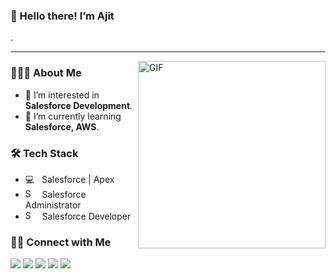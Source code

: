<h3>👋 Hello there! I’m Ajit</h3>.
<hr/>
<img align="right" alt="GIF" src="https://www.animationlibrary.com/Animation11/Jobs_and_People/Computer_Programmers/cowboy_on_computer.gif" width="300"/>

<h3>👨🏻‍💻 About Me</h3>

- 👀 I’m interested in <b>Salesforce Development</b>.                     
- 🌱 I’m currently learning <b>Salesforce, AWS</B>.                                                                                             
  

                                               
<h3>🛠 Tech Stack</h3>

- 💻 &nbsp; Salesforce | Apex 
- <img src='https://upload.wikimedia.org/wikipedia/commons/f/f9/Salesforce.com_logo.svg' alt='Salesforce Admin' height='15'> &nbsp; Salesforce Administrator
- <img src='https://upload.wikimedia.org/wikipedia/commons/f/f9/Salesforce.com_logo.svg' alt='Salesforce Developer' height='15'> &nbsp; Salesforce Developer
 
<!---
ajitpalve/ajitpalve is a ✨ special ✨ repository because its `README.md` (this file) appears on your GitHub profile.
You can click the Preview link to take a look at your changes.
--->



<h3> 🤝🏻 Connect with Me </h3>
<p align="left">
<a href="https://trailblazer.me/id/ajitpalve99" target="_blank" ><img src="https://img.shields.io/badge/-Trailhead-3423A6?style=flat&logo=Trailhead-Trailhead&logoColor=white"/></a> 
<a href="https://linkedin.com/in/ajitpalve99" target="_blank" ><img src="https://img.shields.io/badge/-LinkedIn-0077B5?style=flat&logo=Linkedin&logoColor=white"/></a>
<a href="mailto:ajpalve151194@gmail.com" target="_blank" ><img src="https://img.shields.io/badge/-Gmail-D14836?style=flat&logo=Gmail&logoColor=white"/></a>
<a href="https://www.facebook.com/ajit.palve.10" target="_blank" ><img src="https://img.shields.io/badge/-Facebook-0077B5?style=flat&logo=Facebook&logoColor=white"/></a>
<a href="https://instagram.com/the.existent.nomad" target="_blank" ><img src="https://img.shields.io/badge/-Instagram-0077B5?style=flat&logo=Instagram&logoColor=white"/></a> 
</a>
</p>
